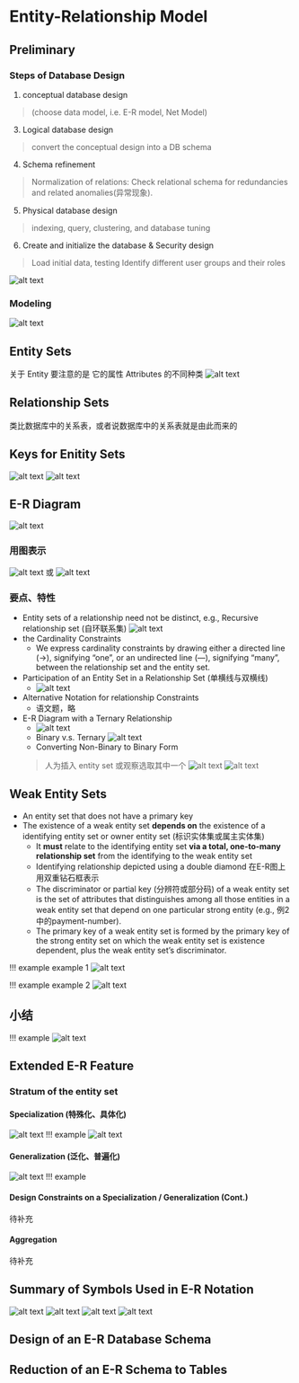 # Entity-Relationship Model
## Preliminary
### Steps of Database Design
1. conceptual database design 
> (choose data model, i.e. E-R model, Net Model)
3. Logical database design
> convert the conceptual design into a DB schema
4. Schema refinement
> Normalization of relations: Check relational schema for redundancies and related anomalies(异常现象). 
5. Physical database design
> indexing, query, clustering, and database tuning
6. Create and initialize the database & Security design 
> Load initial data, testing
> Identify different user groups and their roles

![alt text](image-12.png)

### Modeling
![alt text](image-13.png)

## Entity Sets
关于 Entity 要注意的是 它的属性 Attributes 的不同种类
![alt text](image-14.png)

## Relationship Sets
类比数据库中的关系表，或者说数据库中的关系表就是由此而来的
## Keys for Enitity Sets
![alt text](image-15.png)
![alt text](image-16.png)

## E-R Diagram
![alt text](image-17.png)
### 用图表示
![alt text](image-18.png)
或
![alt text](image-19.png)
### 要点、特性
- Entity sets of a relationship need not be distinct, e.g., Recursive relationship set (自环联系集)
![alt text](image-28.png)
- the Cardinality Constraints 
  - We express cardinality constraints by drawing either a directed line (->), signifying “one”, or an undirected line (—), signifying “many”,  between the relationship set and the entity set. 
- Participation of an Entity Set in a Relationship Set (单横线与双横线)
  - ![alt text](image-20.png)
- Alternative Notation for relationship Constraints 
  - 语文题，略
- E-R Diagram with a Ternary Relationship 
  - ![alt text](image-21.png)
  - Binary v.s. Ternary
  ![alt text](image-22.png)
  - Converting Non-Binary to Binary Form
  > 人为插入 entity set 或观察选取其中一个
    ![alt text](image-23.png)
    ![alt text](image-24.png)

## Weak Entity Sets
- An entity set that does not have a primary key
- The existence of a weak entity set **depends on** the existence of a identifying entity set or owner entity set (标识实体集或属主实体集)
  - It **must** relate to the identifying entity set **via a total, one-to-many relationship set** from the identifying to the weak entity set
  - Identifying relationship depicted using a double diamond 在E-R图上用双重钻石框表示
  - The discriminator or partial key (分辨符或部分码) of a weak entity set is the set of attributes that distinguishes among all those entities in a weak entity set that depend on one particular strong entity (e.g., 例2中的payment-number).
  - The primary key of a weak entity set is formed by the primary key of the strong entity set on which the weak entity set is existence dependent, plus the weak entity set’s discriminator. 
  
  
!!! example example 1
    ![alt text](image-25.png)


!!! example example 2
    ![alt text](image-26.png)
  
## 小结
!!! example 
    ![alt text](image-27.png)

## Extended E-R Feature
### Stratum of the entity set 
#### Specialization (特殊化、具体化) 
![alt text](image-29.png)
!!! example 
    ![alt text](image-30.png)
#### Generalization (泛化、普遍化) 
![alt text](image-31.png)
!!! example

#### Design Constraints on a Specialization / Generalization (Cont.) 
待补充

#### Aggregation 
待补充

## Summary of Symbols Used in E-R Notation
![alt text](image-32.png)
![alt text](image-33.png)
![alt text](image-34.png)
![alt text](image-35.png)

## Design of an E-R Database Schema

## Reduction of an E-R Schema to Tables

